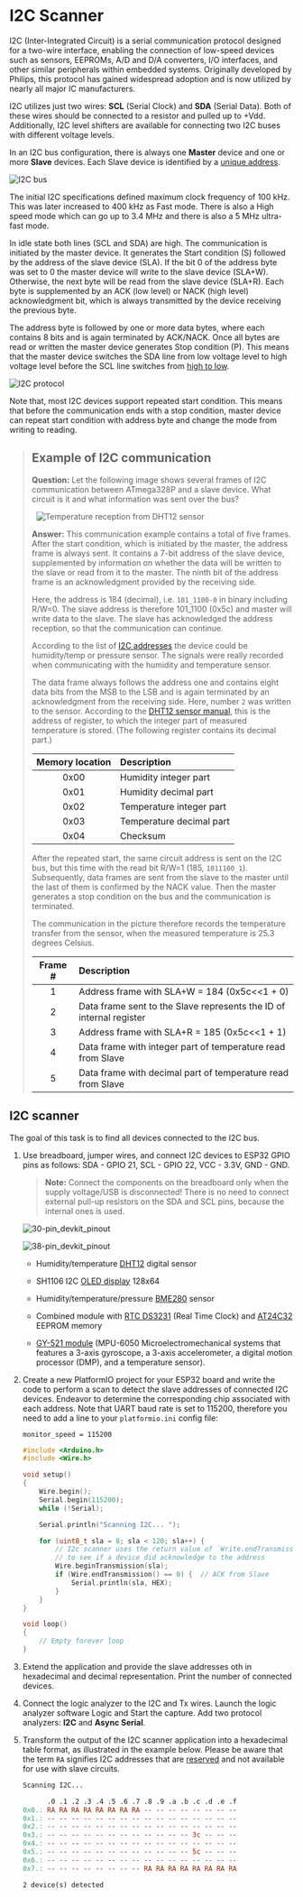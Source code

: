 # I2C Scanner

I2C (Inter-Integrated Circuit) is a serial communication protocol designed for a two-wire interface, enabling the connection of low-speed devices such as sensors, EEPROMs, A/D and D/A converters, I/O interfaces, and other similar peripherals within embedded systems. Originally developed by Philips, this protocol has gained widespread adoption and is now utilized by nearly all major IC manufacturers.

I2C utilizes just two wires: **SCL** (Serial Clock) and **SDA** (Serial Data). Both of these wires should be connected to a resistor and pulled up to +Vdd. Additionally, I2C level shifters are available for connecting two I2C buses with different voltage levels.

In an I2C bus configuration, there is always one **Master** device and one or more **Slave** devices. Each Slave device is identified by a [unique address](https://i2c.info/).

![I2C bus](../../images/i2c-bus.png)

The initial I2C specifications defined maximum clock frequency of 100 kHz. This was later increased to 400 kHz as Fast mode. There is also a High speed mode which can go up to 3.4 MHz and there is also a 5 MHz ultra-fast mode.

In idle state both lines (SCL and SDA) are high. The communication is initiated by the master device. It generates the Start condition (S) followed by the address of the slave device (SLA). If the bit 0 of the address byte was set to 0 the master device will write to the slave device (SLA+W). Otherwise, the next byte will be read from the slave device (SLA+R). Each byte is supplemented by an ACK (low level) or NACK (high level) acknowledgment bit, which is always transmitted by the device receiving the previous byte.

The address byte is followed by one or more data bytes, where each contains 8 bits and is again terminated by ACK/NACK. Once all bytes are read or written the master device generates Stop condition (P). This means that the master device switches the SDA line from low voltage level to high voltage level before the SCL line switches from [high to low](https://www.electronicshub.org/basics-i2c-communication/).

![I2C protocol](../../images/i2c_protocol.jpg)

Note that, most I2C devices support repeated start condition. This means that before the communication ends with a stop condition, master device can repeat start condition with address byte and change the mode from writing to reading.

> ## Example of I2C communication
>
> **Question:** Let the following image shows several frames of I2C communication between ATmega328P and a slave device. What circuit is it and what information was sent over the bus?
>
> &nbsp;
> ![Temperature reception from DHT12 sensor](../../images/twi-dht12_temperature_decoded.png)
>
> **Answer:** This communication example contains a total of five frames. After the start condition, which is initiated by the master, the address frame is always sent. It contains a 7-bit address of the slave device, supplemented by information on whether the data will be written to the slave or read from it to the master. The ninth bit of the address frame is an acknowledgment provided by the receiving side.
>
> Here, the address is 184 (decimal), i.e. `101_1100-0` in binary including R/W=0. The slave address is therefore 101_1100 (0x5c) and master will write data to the slave. The slave has acknowledged the address reception, so that the communication can continue.
>
> According to the list of [I2C addresses](https://learn.adafruit.com/i2c-addresses/the-list) the device could be humidity/temp or pressure sensor. The signals were really recorded when communicating with the humidity and temperature sensor.
>
> The data frame always follows the address one and contains eight data bits from the MSB to the LSB and is again terminated by an acknowledgment from the receiving side. Here, number `2` was written to the sensor. According to the [DHT12 sensor manual](../../docs/dht12_manual.pdf), this is the address of register, to which the integer part of measured temperature is stored. (The following register contains its decimal part.)
>
> | **Memory location** | **Description** |
> | :-: | :-- |
> | 0x00 | Humidity integer part |
> | 0x01 | Humidity decimal part |
> | 0x02 | Temperature integer part |
> | 0x03 | Temperature decimal part |
> | 0x04 | Checksum |
>
> After the repeated start, the same circuit address is sent on the I2C bus, but this time with the read bit R/W=1 (185, `1011100_1`). Subsequently, data frames are sent from the slave to the master until the last of them is confirmed by the NACK value. Then the master generates a stop condition on the bus and the communication is terminated.
>
> The communication in the picture therefore records the temperature transfer from the sensor, when the measured temperature is 25.3 degrees Celsius.
>
> | **Frame #** | **Description** |
> | :-: | :-- |
> | 1 | Address frame with SLA+W = 184 (0x5c<<1 + 0) |
> | 2 | Data frame sent to the Slave represents the ID of internal register |
> | 3 | Address frame with SLA+R = 185 (0x5c<<1 + 1) |
> | 4 | Data frame with integer part of temperature read from Slave |
> | 5 | Data frame with decimal part of temperature read from Slave |

## I2C scanner

The goal of this task is to find all devices connected to the I2C bus.

1. Use breadboard, jumper wires, and connect I2C devices to ESP32 GPIO pins as follows: SDA - GPIO 21, SCL - GPIO 22, VCC - 3.3V, GND - GND.

   > **Note:** Connect the components on the breadboard only when the supply voltage/USB is disconnected! There is no need to connect external pull-up resistors on the SDA and SCL pins, because the internal ones is used.

   ![30-pin_devkit_pinout](../../images/ESP32-30-pin_Pinout.png)

   ![38-pin_devkit_pinout](../../images/ESP32-38-Pin-DevKitC_pinout.png)

   * Humidity/temperature [DHT12](../../docs/dht12_manual.pdf) digital sensor

   * SH1106 I2C [OLED display](https://randomnerdtutorials.com/esp32-ssd1306-oled-display-arduino-ide/) 128x64

   * Humidity/temperature/pressure [BME280](https://cdn-shop.adafruit.com/datasheets/BST-BME280_DS001-10.pdf) sensor

   * Combined module with [RTC DS3231](../../docs/ds3231_manual.pdf) (Real Time Clock) and [AT24C32](../../docs/at24c32_manual.pdf) EEPROM memory

   * [GY-521 module](../../docs/mpu-6050_datasheet.pdf) (MPU-6050 Microelectromechanical systems that features a 3-axis gyroscope, a 3-axis accelerometer, a digital motion processor (DMP), and a temperature sensor).

2. Create a new PlatformIO project for your ESP32 board and write the code to perform a scan to detect the slave addresses of connected I2C devices. Endeavor to determine the corresponding chip associated with each address. Note that UART baud rate is set to 115200, therefore you need to add a line to your `platformio.ini` config file:

    ```shell
    monitor_speed = 115200
    ```

    ```c
    #include <Arduino.h>
    #include <Wire.h>

    void setup()
    {
        Wire.begin();
        Serial.begin(115200);
        while (!Serial);

        Serial.println("Scanning I2C... ");

        for (uint8_t sla = 8; sla < 120; sla++) {
            // I2c scanner uses the return value of `Write.endTransmisstion()`
            // to see if a device did acknowledge to the address
            Wire.beginTransmission(sla);
            if (Wire.endTransmission() == 0) {  // ACK from Slave
                Serial.println(sla, HEX);
            }
        }
    }

    void loop()
    {
        // Empty forever loop
    }
    ```

3. Extend the application and provide the slave addresses oth in hexadecimal and decimal representation. Print the number of connected devices.

4. Connect the logic analyzer to the I2C and Tx wires. Launch the logic analyzer software Logic and Start the capture. Add two protocol analyzers: **I2C** and **Async Serial**.

5. Transform the output of the I2C scanner application into a hexadecimal table format, as illustrated in the example below. Please be aware that the term `RA` signifies I2C addresses that are [reserved](https://www.pololu.com/file/download/UM10204.pdf?file_id=0J435) and not available for use with slave circuits.

    ```Makefile
    Scanning I2C...

          .0 .1 .2 .3 .4 .5 .6 .7 .8 .9 .a .b .c .d .e .f
    0x0.: RA RA RA RA RA RA RA RA -- -- -- -- -- -- -- --
    0x1.: -- -- -- -- -- -- -- -- -- -- -- -- -- -- -- --
    0x2.: -- -- -- -- -- -- -- -- -- -- -- -- -- -- -- --
    0x3.: -- -- -- -- -- -- -- -- -- -- -- -- 3c -- -- --
    0x4.: -- -- -- -- -- -- -- -- -- -- -- -- -- -- -- --
    0x5.: -- -- -- -- -- -- -- -- -- -- -- -- 5c -- -- --
    0x6.: -- -- -- -- -- -- -- -- -- -- -- -- -- -- -- --
    0x7.: -- -- -- -- -- -- -- -- RA RA RA RA RA RA RA RA

    2 device(s) detected
    ```
